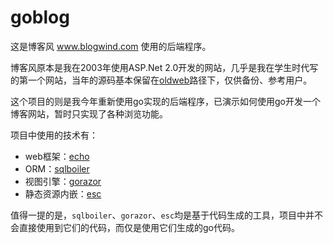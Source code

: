 # goblog

这是博客风 www.blogwind.com 使用的后端程序。

博客风原本是我在2003年使用ASP.Net 2.0开发的网站，几乎是我在学生时代写的第一个网站，当年的源码基本保留在[oldweb](https://github.com/Wuvist/goblog/)路径下，仅供备份、参考用户。

这个项目的则是我今年重新使用go实现的后端程序，已演示如何使用go开发一个博客网站，暂时只实现了各种浏览功能。

项目中使用的技术有：

* web框架：[echo](https://github.com/labstack/echo)
* ORM：[sqlboiler](https://github.com/volatiletech/sqlboiler)
* 视图引擎：[gorazor](https://github.com/sipin/gorazor)
* 静态资源内嵌：[esc](https://github.com/mjibson/esc)

值得一提的是，`sqlboiler`、`gorazor`、`esc`均是基于代码生成的工具，项目中并不会直接使用到它们的代码，而仅是使用它们生成的go代码。
